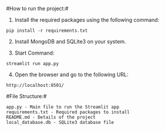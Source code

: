 #How to run the project:#

1. Install the required packages using the following command:

```
pip install -r requirements.txt
```

2. Install MongoDB and SQLite3 on your system.

3. Start Command:

```
streamlit run app.py
```

4. Open the browser and go to the following URL:

```
http://localhost:8501/
```

#File Structure:#

```
app.py - Main file to run the Streamlit app
requirements.txt - Required packages to install
README.md - Details of the project
local_database.db - SQLite3 database file
```
